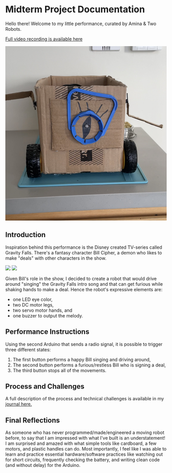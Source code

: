 # Midterm Project Documentation

Hello there! Welcome to my little performance, curated by Amina & Two Robots.

[Full video recording is available here](https://youtu.be/gi5nFjThfcc)

![](images/finalLook.jpeg)

## Introduction

Inspiration behind this performance is the Disney created TV-series called Gravity Falls. There's a fantasy character Bill Cipher, a demon who likes to make "deals" with other characters in the show.

![](https://upload.wikimedia.org/wikipedia/en/5/55/Bill_Cipher.jpg)
![](https://encrypted-tbn0.gstatic.com/images?q=tbn:ANd9GcS7ViHCblRa3Aq3RQdsBs_UltrVAJm4sbNbtQ&usqp=CAU)

Given Bill's role in the show, I decided to create a robot that would drive around "singing" the Gravity Falls intro song and that can get furious while shaking hands to make a deal. Hence the robot's expressive elements are:
- one LED eye color,
- two DC motor legs,
- two servo motor hands, and
- one buzzer to output the melody.

## Performance Instructions

Using the second Arduino that sends a radio signal, it is possible to trigger three different states:
1. The first button performs a happy Bill singing and driving around,
2. The second button performs a furious/restless Bill who is signing a deal,
3. The third button stops all of the movements.

## Process and Challenges

A full description of the process and technical challenges is available in my [journal here.](github.com/ak7588/performingRobots/midtermProject/journal.md)

## Final Reflections

As someone who has never programmed/made/engineered a moving robot before, to say that I am impressed with what I've built is an understatement! I am surprised and amazed with what simple tools like cardboard, a few motors, and plastic handles can do. Most importantly, I feel like I was able to learn and practice essential hardware/software practices like watching out for short circuits, frequently checking the battery, and writing clean code (and without delay) for the Arduino.


